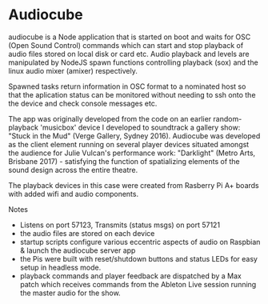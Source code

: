 # Audiocube

audiocube is a Node application that is started on boot and waits for OSC (Open Sound Control) commands which can start and stop playback of audio files stored on local disk or card etc. Audio playback and levels are manipulated by NodeJS spawn functions controlling playback (sox) and the linux audio mixer (amixer) respectively. 

Spawned tasks return information in OSC format to a nominated host so that the aplication status can be monitored without needing to ssh onto the the device and check console messages etc.

The app was originally developed from the code on an earlier random-playback 'musicbox' device I developed to soundtrack a gallery show: "Stuck in the Mud" (Verge Gallery, Sydney 2016). Audiocube was developed as the client element running on several player devices situated amongst the audience for Julie Vulcan's performance work: "Darklight" (Metro Arts, Brisbane 2017) - satisfying the function of spatializing elements of the sound design across the entire theatre.

The playback devices in this case were created from Rasberry Pi A+ boards with added wifi and audio components.

Notes
* Listens on port 57123, Transmits (status msgs) on port 57121
* the audio files are stored on each device
* startup scripts configure various eccentric aspects of audio on Raspbian & launch the audiocube server app
* the Pis were built with reset/shutdown buttons and status LEDs for easy setup in headless mode.
* playback commands and player feedback are dispatched by a Max patch which receives commands from the Ableton Live session running the master audio for the show.

